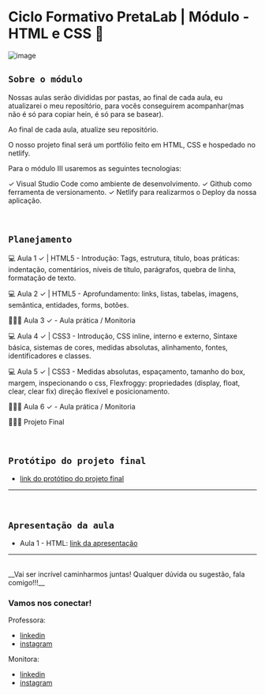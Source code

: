 # Ciclo Formativo PretaLab | Módulo - HTML e CSS 🚀

![image](https://media.giphy.com/media/968taxwNaAXqZASdcn/giphy.gif)


## `Sobre o módulo` 
Nossas aulas serão divididas por pastas, ao final de cada aula, eu atualizarei o meu reposítório, para vocês conseguirem acompanhar(mas não é só para copiar hein, é só para se basear).

Ao final de cada aula, atualize seu repositório.

O nosso projeto final será um portfólio feito em HTML, CSS e hospedado no netlify.

Para o módulo III usaremos as seguintes tecnologias:

✓ Visual Studio Code como ambiente de desenvolvimento.
✓ Github como ferramenta de versionamento.
✓ Netlify para realizarmos o Deploy da nossa aplicação.

<br>

## `Planejamento`

💻 Aula 1 ✓ | HTML5 -	Introdução: Tags, estrutura, título, boas práticas: indentação, comentários, níveis de título, parágrafos, quebra de linha, formatação de texto.

💻 Aula 2 ✓ | HTML5 -	Aprofundamento: links, listas, tabelas, imagens, semântica, entidades, forms, botões.

👩🏾‍💻 Aula 3 ✓ -	Aula prática / Monitoria

💻 Aula 4 ✓ | CSS3 - Introdução, CSS inline, interno e externo, Sintaxe básica, sistemas de cores, medidas absolutas, alinhamento, fontes, identificadores e classes.

💻 Aula 5 ✓ | CSS3 - Medidas absolutas, espaçamento, tamanho do box, margem, inspecionando o css, Flexfroggy: propriedades (display, float, clear, clear fix) direção flexível e posicionamento.

👩🏾‍💻 Aula 6 ✓ -	Aula prática / Monitoria

👩🏾‍💻 Projeto Final

<br>

## `Protótipo do projeto final`

- [link do protótipo do projeto final](https://www.figma.com/file/dykEV9jRKyK7K83CQ74zfP/Portfolio-Ciclo-Formativo-II---M%C3%B3dulo-I?type=design&node-id=0-1&mode=design&t=jixijIZZHsoLTuVA-0)

---

<br>

## `Apresentação da aula`

- Aula 1 - HTML: [link da apresentação](https://www.canva.com/design/DAGCiAsCBzo/1u4po3bdJrDWhZS_Utio9g/view?utm_content=DAGCiAsCBzo&utm_campaign=designshare&utm_medium=link&utm_source=editor)

--- 
<br>
__Vai ser incrível caminharmos juntas! Qualquer dúvida ou sugestão, fala comigo!!!__
<br>

### Vamos nos conectar!

Professora:

- [linkedin](https://www.linkedin.com/in/luana-maria-2000/)
- [instagram](https://www.instagram.com/luanamaria.dev/)

Monitora:

- [linkedin](https://www.linkedin.com/in/thalya-steffany/)
- [instagram](#)